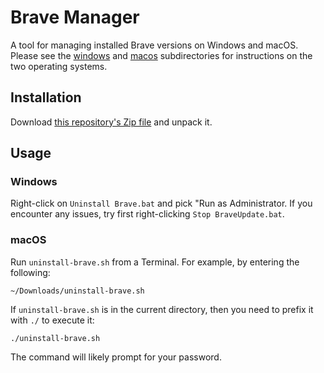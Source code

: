# Brave Manager

A tool for managing installed Brave versions on Windows and macOS. Please see
the [windows](windows) and [macos](macos) subdirectories for instructions on
the two operating systems.

## Installation

Download [this repository's Zip file](https://github.com/brave/brave-manager/archive/refs/heads/main.zip)
and unpack it.

## Usage

### Windows

Right-click on `Uninstall Brave.bat` and pick "Run as Administrator.
If you encounter any issues, try first right-clicking `Stop BraveUpdate.bat`.

### macOS

Run `uninstall-brave.sh` from a Terminal. For example, by entering the
following:

```
~/Downloads/uninstall-brave.sh
```

If `uninstall-brave.sh` is in the current directory, then you need to prefix it
with `./` to execute it:

```
./uninstall-brave.sh
```

The command will likely prompt for your password.